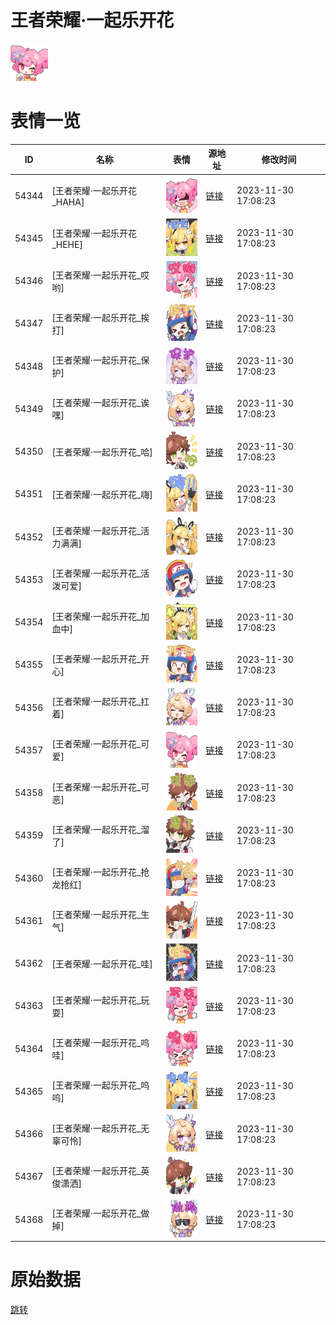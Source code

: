 # 王者荣耀·一起乐开花

<img src="./cover.png" height="60" alt="cover" />

# 表情一览

|ID|名称|表情|源地址|修改时间|
|----|----|----|----|----|
|54344|[王者荣耀·一起乐开花_HAHA]|<img src="./pic/054344_%5B王者荣耀·一起乐开花_HAHA%5D.png" height="60" alt="HAHA"/>|[链接](https://i0.hdslb.com/bfs/emote/9212fbd552ca4b16932d2c92581ab03e99be12ee.png)|2023-11-30 17:08:23|
|54345|[王者荣耀·一起乐开花_HEHE]|<img src="./pic/054345_%5B王者荣耀·一起乐开花_HEHE%5D.png" height="60" alt="HEHE"/>|[链接](https://i0.hdslb.com/bfs/emote/5baf514a8e192625ba2470ace7b2a018a746f77e.png)|2023-11-30 17:08:23|
|54346|[王者荣耀·一起乐开花_哎哟]|<img src="./pic/054346_%5B王者荣耀·一起乐开花_哎哟%5D.png" height="60" alt="哎哟"/>|[链接](https://i0.hdslb.com/bfs/emote/984466cb37a18b1e5ef1b7f716d9e1e83a5e803a.png)|2023-11-30 17:08:23|
|54347|[王者荣耀·一起乐开花_挨打]|<img src="./pic/054347_%5B王者荣耀·一起乐开花_挨打%5D.png" height="60" alt="挨打"/>|[链接](https://i0.hdslb.com/bfs/emote/cbb747021306f4cf6a64b0e96fbf54e5412abc23.png)|2023-11-30 17:08:23|
|54348|[王者荣耀·一起乐开花_保护]|<img src="./pic/054348_%5B王者荣耀·一起乐开花_保护%5D.png" height="60" alt="保护"/>|[链接](https://i0.hdslb.com/bfs/emote/2e6c05d3f3aec32fb7af807ca970373623da16b3.png)|2023-11-30 17:08:23|
|54349|[王者荣耀·一起乐开花_诶嘿]|<img src="./pic/054349_%5B王者荣耀·一起乐开花_诶嘿%5D.png" height="60" alt="诶嘿"/>|[链接](https://i0.hdslb.com/bfs/emote/1810335105fd491d3022303e0f8d8b11d5e2daba.png)|2023-11-30 17:08:23|
|54350|[王者荣耀·一起乐开花_哈]|<img src="./pic/054350_%5B王者荣耀·一起乐开花_哈%5D.png" height="60" alt="哈"/>|[链接](https://i0.hdslb.com/bfs/emote/0bff331663a9a16ad0a83301b7a90b23797a85fd.png)|2023-11-30 17:08:23|
|54351|[王者荣耀·一起乐开花_嗨]|<img src="./pic/054351_%5B王者荣耀·一起乐开花_嗨%5D.png" height="60" alt="嗨"/>|[链接](https://i0.hdslb.com/bfs/emote/b72a69376f68487516f805b26928f83f4ba23e00.png)|2023-11-30 17:08:23|
|54352|[王者荣耀·一起乐开花_活力满满]|<img src="./pic/054352_%5B王者荣耀·一起乐开花_活力满满%5D.png" height="60" alt="活力满满"/>|[链接](https://i0.hdslb.com/bfs/emote/bf10e766b2df686ea1ac2a4d7632d47c7995d45d.png)|2023-11-30 17:08:23|
|54353|[王者荣耀·一起乐开花_活泼可爱]|<img src="./pic/054353_%5B王者荣耀·一起乐开花_活泼可爱%5D.png" height="60" alt="活泼可爱"/>|[链接](https://i0.hdslb.com/bfs/emote/e5a984c911fc562664ef6ae73153502929b79efc.png)|2023-11-30 17:08:23|
|54354|[王者荣耀·一起乐开花_加血中]|<img src="./pic/054354_%5B王者荣耀·一起乐开花_加血中%5D.png" height="60" alt="加血中"/>|[链接](https://i0.hdslb.com/bfs/emote/e7a9c348a5bc76bf04eb4df5973aefa1408b8391.png)|2023-11-30 17:08:23|
|54355|[王者荣耀·一起乐开花_开心]|<img src="./pic/054355_%5B王者荣耀·一起乐开花_开心%5D.png" height="60" alt="开心"/>|[链接](https://i0.hdslb.com/bfs/emote/211df644a3d9c55edb193de84e1adfaa9ee0d5f2.png)|2023-11-30 17:08:23|
|54356|[王者荣耀·一起乐开花_扛着]|<img src="./pic/054356_%5B王者荣耀·一起乐开花_扛着%5D.png" height="60" alt="扛着"/>|[链接](https://i0.hdslb.com/bfs/emote/ef69c68261b48f79e1893536261c95e2dee845b7.png)|2023-11-30 17:08:23|
|54357|[王者荣耀·一起乐开花_可爱]|<img src="./pic/054357_%5B王者荣耀·一起乐开花_可爱%5D.png" height="60" alt="可爱"/>|[链接](https://i0.hdslb.com/bfs/emote/1339bf26607a252b4fda25de6093704dffbe43e3.png)|2023-11-30 17:08:23|
|54358|[王者荣耀·一起乐开花_可恶]|<img src="./pic/054358_%5B王者荣耀·一起乐开花_可恶%5D.png" height="60" alt="可恶"/>|[链接](https://i0.hdslb.com/bfs/emote/ab9bf22e64e93601d7a16b569ffaf3588b663fd1.png)|2023-11-30 17:08:23|
|54359|[王者荣耀·一起乐开花_溜了]|<img src="./pic/054359_%5B王者荣耀·一起乐开花_溜了%5D.png" height="60" alt="溜了"/>|[链接](https://i0.hdslb.com/bfs/emote/3157ede552fa963f5b74bfead98915c72def7e10.png)|2023-11-30 17:08:23|
|54360|[王者荣耀·一起乐开花_抢龙抢红]|<img src="./pic/054360_%5B王者荣耀·一起乐开花_抢龙抢红%5D.png" height="60" alt="抢龙抢红"/>|[链接](https://i0.hdslb.com/bfs/emote/92b024734a45cfc159b04a737bf2fbe7c7a0c989.png)|2023-11-30 17:08:23|
|54361|[王者荣耀·一起乐开花_生气]|<img src="./pic/054361_%5B王者荣耀·一起乐开花_生气%5D.png" height="60" alt="生气"/>|[链接](https://i0.hdslb.com/bfs/emote/119c494b02f6e67ad5ca1c29d54cb6d5647bad6f.png)|2023-11-30 17:08:23|
|54362|[王者荣耀·一起乐开花_哇]|<img src="./pic/054362_%5B王者荣耀·一起乐开花_哇%5D.png" height="60" alt="哇"/>|[链接](https://i0.hdslb.com/bfs/emote/b017015eb3b54b5522aec9d837651641a577176b.png)|2023-11-30 17:08:23|
|54363|[王者荣耀·一起乐开花_玩耍]|<img src="./pic/054363_%5B王者荣耀·一起乐开花_玩耍%5D.png" height="60" alt="玩耍"/>|[链接](https://i0.hdslb.com/bfs/emote/b5d59c26cc9618ce736cfaf6dab3da98291b996b.png)|2023-11-30 17:08:23|
|54364|[王者荣耀·一起乐开花_呜哇]|<img src="./pic/054364_%5B王者荣耀·一起乐开花_呜哇%5D.png" height="60" alt="呜哇"/>|[链接](https://i0.hdslb.com/bfs/emote/d38301850eab95efa5a6772637ed891c37b58eec.png)|2023-11-30 17:08:23|
|54365|[王者荣耀·一起乐开花_呜呜]|<img src="./pic/054365_%5B王者荣耀·一起乐开花_呜呜%5D.png" height="60" alt="呜呜"/>|[链接](https://i0.hdslb.com/bfs/emote/0d49444509a366e657b74a0f69f457c78d1678d7.png)|2023-11-30 17:08:23|
|54366|[王者荣耀·一起乐开花_无辜可怜]|<img src="./pic/054366_%5B王者荣耀·一起乐开花_无辜可怜%5D.png" height="60" alt="无辜可怜"/>|[链接](https://i0.hdslb.com/bfs/emote/6de8174e7f85c19b32fa7fc4c7867d25de14d182.png)|2023-11-30 17:08:23|
|54367|[王者荣耀·一起乐开花_英俊潇洒]|<img src="./pic/054367_%5B王者荣耀·一起乐开花_英俊潇洒%5D.png" height="60" alt="英俊潇洒"/>|[链接](https://i0.hdslb.com/bfs/emote/dc2095e4c85fd5bc762b2a2317c7411cbcdcaa60.png)|2023-11-30 17:08:23|
|54368|[王者荣耀·一起乐开花_做掉]|<img src="./pic/054368_%5B王者荣耀·一起乐开花_做掉%5D.png" height="60" alt="做掉"/>|[链接](https://i0.hdslb.com/bfs/emote/23f5844f23bc0b6b5c10c3cc6dfdc1b5a56c493f.png)|2023-11-30 17:08:23|

# 原始数据

[跳转](./raw.json)

